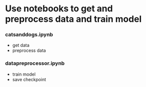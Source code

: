 
# Use notebooks to get and preprocess data and train model

### catsanddogs.ipynb

* get data
* preprocess data


### datapreprocessor.ipynb

* train model
* save checkpoint